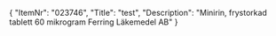 {
  "ItemNr": "023746",
  "Title": "test",
  "Description": "Minirin, frystorkad tablett 60 mikrogram Ferring Läkemedel AB"
}